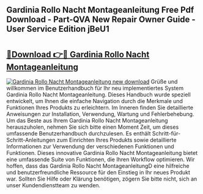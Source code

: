 ## Gardinia Rollo Nacht Montageanleitung Free Pdf Download - Part-QVA New Repair Owner Guide - User Service Edition jBeU1

# <h2><a href="http://df7l1gi.blite.top/?on=Gardinia+Rollo+Nacht+Montageanleitung">🔗Download 👉🔴 Gardinia Rollo Nacht Montageanleitung</a></h2>

[![Gardinia Rollo Nacht Montageanleitung new download](https://i.imgur.com/lujVjoI.png)](http://df7l1gi.blite.top/?on=Gardinia+Rollo+Nacht+Montageanleitung)
Grüße und willkommen im Benutzerhandbuch für Ihr neu implementiertes System Gardinia Rollo Nacht Montageanleitung. Dieses Handbuch wurde speziell entwickelt, um Ihnen die einfache Navigation durch die Merkmale und Funktionen Ihres Produkts zu erleichtern. Im Inneren finden Sie detaillierte Anweisungen zur Installation, Verwendung, Wartung und Fehlerbehebung. Um das Beste aus Ihrem Gardinia Rollo Nacht Montageanleitung herauszuholen, nehmen Sie sich bitte einen Moment Zeit, um dieses umfassende Benutzerhandbuch durchzulesen. Es enthält Schritt-für-Schritt-Anleitungen zum Einrichten Ihres Produkts sowie detaillierte Informationen zur Verwendung der verschiedenen Funktionen und Funktionen. Dieses innovative Gardinia Rollo Nacht Montageanleitung bietet eine umfassende Suite von Funktionen, die Ihren Workflow optimieren. Wir hoffen, dass das Gardinia Rollo Nacht MontageanleitungD eine hilfreiche und benutzerfreundliche Ressource für den Einstieg in Ihr neues Produkt war. Sollten Sie Hilfe oder Klärung benötigen, zögern Sie bitte nicht, sich an unser Kundendienstteam zu wenden.

